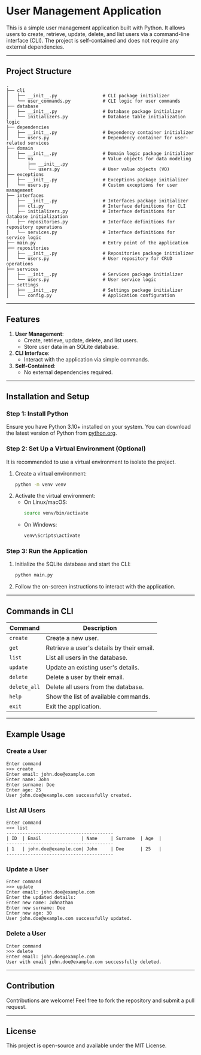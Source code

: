 # User Management Application

This is a simple user management application built with Python. It allows users to create, retrieve, update, delete, and list users via a command-line interface (CLI). The project is self-contained and does not require any external dependencies.

---

## Project Structure

```plaintext
.
├── cli
│   ├── __init__.py                 # CLI package initializer
│   └── user_commands.py            # CLI logic for user commands
├── database
│   ├── __init__.py                 # Database package initializer
│   └── initializers.py             # Database table initialization logic
├── dependencies
│   ├── __init__.py                 # Dependency container initializer
│   └── users.py                    # Dependency container for user-related services
├── domain
│   ├── __init__.py                 # Domain logic package initializer
│   └── vo                          # Value objects for data modeling
│       ├── __init__.py             
│       └── users.py                # User value objects (VO)
├── exceptions
│   ├── __init__.py                 # Exceptions package initializer
│   └── users.py                    # Custom exceptions for user management
├── interfaces
│   ├── __init__.py                 # Interfaces package initializer
│   ├── cli.py                      # Interface definitions for CLI
│   ├── initializers.py             # Interface definitions for database initialization
│   ├── repositories.py             # Interface definitions for repository operations
│   └── services.py                 # Interface definitions for service logic
├── main.py                         # Entry point of the application
├── repositories
│   ├── __init__.py                 # Repositories package initializer
│   └── users.py                    # User repository for CRUD operations
├── services
│   ├── __init__.py                 # Services package initializer
│   └── users.py                    # User service logic
├── settings
│   ├── __init__.py                 # Settings package initializer
│   └── config.py                   # Application configuration
```

---

## Features

1. **User Management**:
   - Create, retrieve, update, delete, and list users.
   - Store user data in an SQLite database.
2. **CLI Interface**:
   - Interact with the application via simple commands.
3. **Self-Contained**:
   - No external dependencies required.

---

## Installation and Setup

### Step 1: Install Python
Ensure you have Python 3.10+ installed on your system. You can download the latest version of Python from [python.org](https://www.python.org/downloads/).

### Step 2: Set Up a Virtual Environment (Optional)
It is recommended to use a virtual environment to isolate the project.

1. Create a virtual environment:
   ```bash
   python -m venv venv
   ```
2. Activate the virtual environment:
   - On Linux/macOS:
     ```bash
     source venv/bin/activate
     ```
   - On Windows:
     ```bash
     venv\Scripts\activate
     ```

### Step 3: Run the Application
1. Initialize the SQLite database and start the CLI:
   ```bash
   python main.py
   ```
2. Follow the on-screen instructions to interact with the application.

---

## Commands in CLI

| Command       | Description                              |
|---------------|------------------------------------------|
| `create`      | Create a new user.                      |
| `get`         | Retrieve a user's details by their email.|
| `list`        | List all users in the database.         |
| `update`      | Update an existing user's details.      |
| `delete`      | Delete a user by their email.           |
| `delete_all`  | Delete all users from the database.     |
| `help`        | Show the list of available commands.    |
| `exit`        | Exit the application.                   |

---

## Example Usage

### Create a User
```plaintext
Enter command
>>> create
Enter email: john.doe@example.com
Enter name: John
Enter surname: Doe
Enter age: 25
User john.doe@example.com successfully created.
```

### List All Users
```plaintext
Enter command
>>> list
----------------------------------------
| ID  | Email               | Name     | Surname  | Age  |
----------------------------------------
| 1   | john.doe@example.com| John     | Doe      | 25   |
----------------------------------------
```

### Update a User
```plaintext
Enter command
>>> update
Enter email: john.doe@example.com
Enter the updated details:
Enter new name: Johnathan
Enter new surname: Doe
Enter new age: 30
User john.doe@example.com successfully updated.
```

### Delete a User
```plaintext
Enter command
>>> delete
Enter email: john.doe@example.com
User with email john.doe@example.com successfully deleted.
```

---

## Contribution
Contributions are welcome! Feel free to fork the repository and submit a pull request.

---

## License
This project is open-source and available under the MIT License.